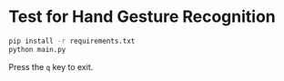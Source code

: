 # Test for Hand Gesture Recognition

```bash
pip install -r requirements.txt
python main.py
```

Press the `q` key to exit.
